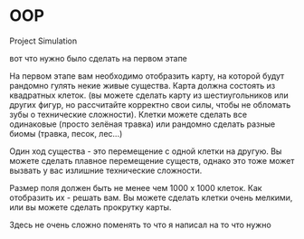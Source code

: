 # OOP
Project Simulation

вот что нужно было сделать на первом этапе

На первом этапе вам необходимо отобразить карту, на которой будут рандомно гулять некие живые существа. Карта должна состоять из квадратных клеток. (вы можете сделать карту из шестиугольников или других фигур, но рассчитайте корректно свои силы, чтобы не обломать зубы о технические сложности). Клетки можете сделать все одинаковые (просто зелёная травка) или рандомно сделать разные биомы (травка, песок, лес...)

Один ход существа - это перемещение с одной клетки на другую. Вы можете сделать плавное перемещение существ, однако это тоже может вызвать у вас излишние технические сложности.

Размер поля должен быть не менее чем 1000 х 1000 клеток. Как отобразить их - решать вам. Вы можете сделать клетки очень мелкими, или вы можете сделать прокрутку карты.



Здесь не очень сложно поменять то что я написал на то что нужно
